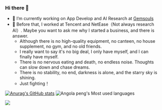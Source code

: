 ### Hi there 👋

- 🔭 I’m currently working on App Develop and AI Research at [Gemsouls](https://www.mygemsouls.com/)
- 🦄 Before that, I worked at Tencent and NetEase（Not always research AI）. Maybe you want to ask me why I started a business, and there is answer. 
  - Although there is no high-quality equipment, no canteen, no house supplement, no gym, and no old friends. 
  - I really want to say it's no big deal, I only have myself, and I can finally have myself. 
  - There is no nervous eating and death, no endless noise. Thoughts can slow down and chase dreams. 
  - There is no stability, no end, darkness is alone, and the starry sky is shining.
  - Just fighting！

[![Anurag's GitHub stats](https://github-readme-stats.vercel.app/api?username=aboutmydreams)](https://github.com/anuraghazra/github-readme-stats)
![Angola peng's Most used languages](https://github-readme-stats.vercel.app/api/top-langs/?username=aboutmydreams&layout=compact&hide_border=true&langs_count=10)

![](https://raw.githubusercontent.com/aboutmydreams/aboutmydreams/output/assets/github-contribution-grid-snake.svg) 
